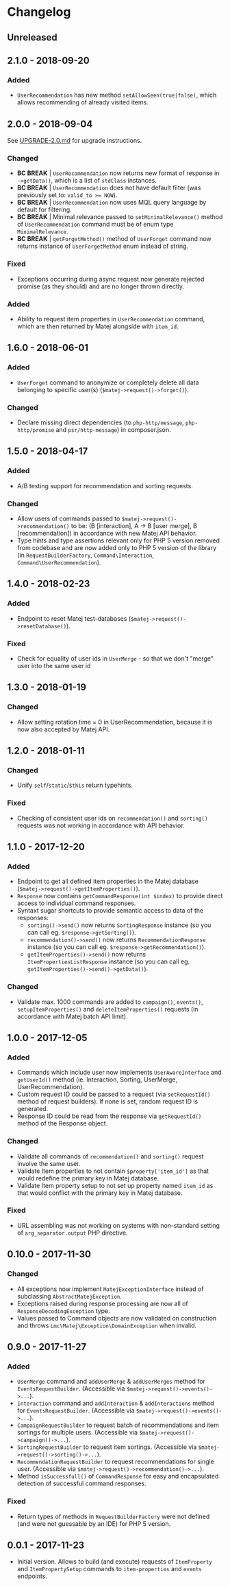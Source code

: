 # Changelog

<!-- We follow Semantic Versioning (http://semver.org/) and Keep a Changelog principles (http://keepachangelog.com/) --> 

<!-- There is always Unreleased section on the top. Subsections (Added, Changed, Fixed, Removed) should be added as needed. -->

## Unreleased

## 2.1.0 - 2018-09-20
### Added
- `UserRecommendation` has new method `setAllowSeen(true|false)`, which allows recommending of already visited items.

## 2.0.0 - 2018-09-04
See [UPGRADE-2.0.md](UPGRADE-2.0.md) for upgrade instructions.

### Changed
- **BC BREAK** | `UserRecommendation` now returns new format of response in `->getData()`, which is a list of `stdClass` instances.
- **BC BREAK** | `UserRecommendation` does not have default filter (was previously set to: `valid_to >= NOW`).
- **BC BREAK** | `UserRecommendation` now uses MQL query language by default for filtering.
- **BC BREAK** | Minimal relevance passed to `setMinimalRelevance()` method of `UserRecommendation` command must be of enum type `MinimalRelevance`.
- **BC BREAK** | `getForgetMethod()` method of `UserForget` command now returns instance of `UserForgetMethod` enum instead of string.

### Fixed
- Exceptions occurring during async request now generate rejected promise (as they should) and are no longer thrown directly.

### Added
- Ability to request item properties in `UserRecommendation` command, which are then returned by Matej alongside with `item_id`.

## 1.6.0 - 2018-06-01
### Added
- `UserForget` command to anonymize or completely delete all data belonging to specific user(s) (`$matej->request()->forget()`).

### Changed
- Declare missing direct dependencies (to `php-http/message`, `php-http/promise` and `psr/http-message`) in composer.json.

## 1.5.0 - 2018-04-17
### Added
- A/B testing support for recommendation and sorting requests.

### Changed
- Allow users of commands passed to `$matej->request()->recommendation()` to be: (B [interaction], A -> B [user merge], B [recommendation]) in accordance with new Matej API behavior.
- Type hints and type assertions relevant only for PHP 5 version removed from codebase and are now added only to PHP 5 version of the library (in `RequestBuilderFactory`, `Command\Interaction`, `Command\UserRecommendation`).

## 1.4.0 - 2018-02-23
### Added
- Endpoint to reset Matej test-databases (`$matej->request()->resetDatabase()`).

### Fixed
- Check for equality of user ids in `UserMerge` - so that we don't "merge" user into the same user id

## 1.3.0 - 2018-01-19
### Changed
- Allow setting rotation time = 0 in UserRecommendation, because it is now also accepted by Matej API.

## 1.2.0 - 2018-01-11
### Changed
- Unify `self`/`static`/`$this` return typehints.

### Fixed
- Checking of consistent user ids on `recommendation()` and `sorting()` requests was not working in accordance with API behavior.

## 1.1.0 - 2017-12-20
### Added
- Endpoint to get all defined item properties in the Matej database (`$matej->request()->getItemProperties()`).
- `Response` now contains `getCommandResponse(int $index)` to provide direct access to individual command responses.
- Syntaxt sugar shortcuts to provide semantic access to data of the responses:
  - `sorting()->send()` now returns `SortingResponse` instance (so you can call eg. `$response->getSorting()`).
  - `recommendation()->send()` now returns `RecommendationResponse` instance (so you can call eg. `$response->getRecommendation()`).
  - `getItemProperties()->send()` now returns `ItemPropertiesListResponse` instance (so you can call eg. `getItemProperties()->send()->getData()`).

### Changed
- Validate max. 1000 commands are added to `campaign()`, `events()`, `setupItemProperties()` and `deleteItemProperties()` requests (in accordance with Matej batch API limit).

## 1.0.0 - 2017-12-05
### Added
- Commands which include user now implements `UserAwareInterface` and `getUserId()` method (ie. Interaction, Sorting, UserMerge, UserRecommendation).
- Custom request ID could be passed to a request (via `setRequestId()` method of request builders). If none is set, random request ID is generated.
- Response ID could be read from the response via `getRequestId()` method of the Response object.

### Changed
- Validate all commands of `recommendation()` and `sorting()` request involve the same user.
- Validate Item properties to not contain `$property['item_id']` as that would redefine the primary key in Matej database.
- Validate Item property setup to not set up property named `item_id` as that would conflict with the primary key in Matej database.

### Fixed
- URL assembling was not working on systems with non-standard setting of `arg_separator.output` PHP directive.

## 0.10.0 - 2017-11-30
### Changed
- All exceptions now implement `MatejExceptionInterface` instead of subclassing `AbstractMatejException`.
- Exceptions raised during response processing are now all of `ResponseDecodingException` type.
- Values passed to Command objects are now validated on construction and throws `Lmc\Matej\Exception\DomainException` when invalid.

## 0.9.0 - 2017-11-27
### Added
- `UserMerge` command and `addUserMerge` & `addUserMerges` method for `EventsRequestBuilder`. (Accessible via `$matej->request()->events()->...`).
- `Interaction` command and `addInteraction` & `addInteractions` method for `EventsRequestBuilder`. (Accessible via `$matej->request()->events()->...`).
- `CampaignRequestBuilder` to request batch of recommendations and item sortings for multiple users. (Accessible via `$matej->request()->campaign()->...`).
- `SortingRequestBuilder` to request item sortings. (Accessible via `$matej->request()->sorting()->...`).
- `RecommendationRequestBuilder` to request recommendations for single user. (Accessible via `$matej->request()->recommendation()->...`).
- Method `isSuccessfull()` of `CommandResponse` for easy and encapsulated detection of successful command responses.

### Fixed
- Return types of methods in `RequestBuilderFactory` were not defined (and were not guessable by an IDE) for PHP 5 version.

## 0.0.1 - 2017-11-23
- Initial version. Allows to build (and execute) requests of `ItemProperty` and `ItemPropertySetup` commands to `item-properties` and `events` endpoints.
